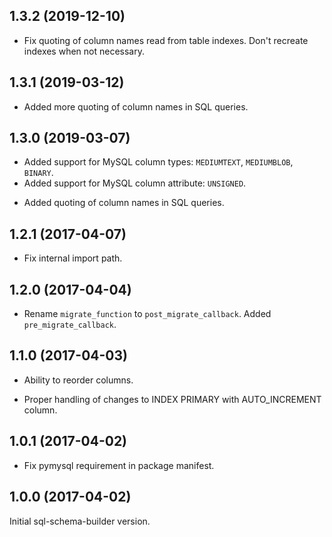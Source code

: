 
## 1.3.2 (2019-12-10)

* Fix quoting of column names read from table indexes. Don't recreate indexes when not necessary.


## 1.3.1 (2019-03-12)

* Added more quoting of column names in SQL queries.


## 1.3.0 (2019-03-07)

+ Added support for MySQL column types: `MEDIUMTEXT`, `MEDIUMBLOB`, `BINARY`.
+ Added support for MySQL column attribute: `UNSIGNED`.
* Added quoting of column names in SQL queries.


## 1.2.1 (2017-04-07)

* Fix internal import path.


## 1.2.0 (2017-04-04)

+ Rename `migrate_function` to `post_migrate_callback`. Added `pre_migrate_callback`.


## 1.1.0 (2017-04-03)

+ Ability to reorder columns.
* Proper handling of changes to INDEX PRIMARY with AUTO_INCREMENT column.


## 1.0.1 (2017-04-02)

* Fix pymysql requirement in package manifest.


## 1.0.0 (2017-04-02)

Initial sql-schema-builder version.
